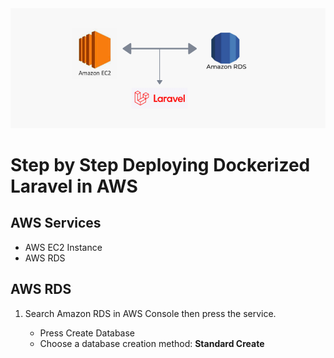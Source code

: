 <img src="https://raw.githubusercontent.com/TianMeds/image--stocks-for-coding/main/Laravel-AWS.png" alt="Laravel x AWS" />

# Step by Step Deploying Dockerized Laravel in AWS

## AWS Services
<ul>
  <li>AWS EC2 Instance</li>
  <li>AWS RDS</li>
</ul>

## AWS RDS

<ol>
  <li>
    Search Amazon RDS in AWS Console then press the service.
  </li>
  <ul>
    <li>Press Create Database</li>
    <li>Choose a database creation method: <b>Standard Create</b></li>
  </ul>
</ol>


